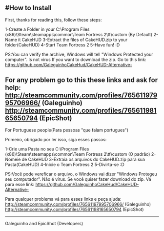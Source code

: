 #How to Install
-------------------------------------------------------------------------
First, thanks for reading this, follow these steps:

1-Create a Folder in your C:\Program Files (x86)\Steam\steamapps\common\Team Fortress 2\tf\custom (By Default)
2-Name it CakeHUD
3-Extract the files of CakeHUD.zip to your folder(CakeHUD)
4-Start Team Fortress 2
5-Have fun! :D

PS:You can verify the archive, Windows will tell "Windows Protected your computer". Is not virus 
If you want to download the zip. Go to this link: https://github.com/GaleguinhoCakeHud/CakeHUD-Alternative-

For any problem go to this these links and ask for help:
http://steamcommunity.com/profiles/76561197995706966/ (Galeguinho)
http://steamcommunity.com/profiles/76561198165650794  (EpicShot)
--------------------------------------------------------------------------
For Portuguese people(Para pessoas "que falam portugues")

Primeiro, obrigado por ler isso, siga esses passos:

1-Crie uma Pasta no seu C:\Program Files (x86)\Steam\steamapps\common\Team Fortress 2\tf\custom (O padrão)
2-Nomeie de CakeHUD
3-Extraia os arquivos do CakeHUD.zip para sua Pasta(CakeHUD)
4-Inicie o Team Fortress 2
5-Divirta-se :D

PS:Você pode vereficar o arquivo, o Windows vai dizer "Windows Protegeu seu computador". Não é vírus.
Se você quiser fazer download do zip. Vá para esse link: https://github.com/GaleguinhoCakeHud/CakeHUD-Alternative-

Para qualquer problema vá para esses links e peça ajuda:
http://steamcommunity.com/profiles/76561197995706966/ (Galeguinho)
http://steamcommunity.com/profiles/76561198165650794  (EpicShot)

--------------------------------------------------------------------------

Galeguinho and EpicShot (Developers)

